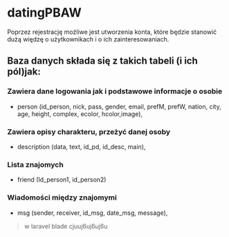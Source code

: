 # datingPBAW
 Poprzez rejestrację możliwe jest utworzenia konta, które będzie stanowić 
 dużą więdzę o użytkownikach i o ich zainteresowaniach.

## Baza danych składa się z takich tabeli (i ich pól)jak:
### Zawiera dane logowania jak i podstawowe  informacje o osobie
- person (id_person, nick, pass, gender, email, prefM, prefW, nation, city, age, height, complex, ecolor, hcolor,image),
### Zawiera opisy charakteru, przeżyć danej osoby
- description (data, text, id_pd, id_desc, main),
### Lista znajomych
- friend (Id_person1, id_person2)
### Wiadomości między znajomymi
- msg (sender, receiver, id_msg, date_msg, message),



> w laravel blade
> cjuuj6uj6uj6u
